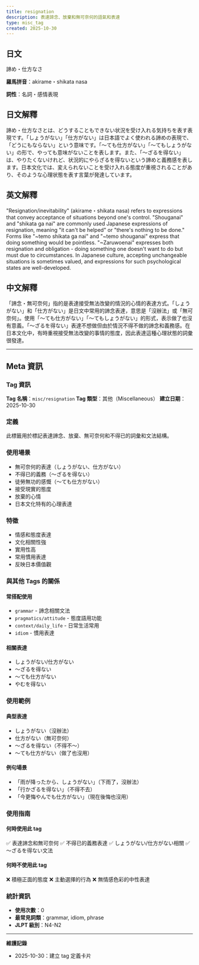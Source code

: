 ```yaml
---
title: resignation
description: 表達諦念、放棄和無可奈何的語氣和表達
type: misc_tag
created: 2025-10-30
---
```


## 日文
諦め・仕方なさ

**羅馬拼音**：akirame・shikata nasa

**詞性**：名詞・感情表現

## 日文解釋
諦め・仕方なさとは、どうすることもできない状況を受け入れる気持ちを表す表現です。「しょうがない」「仕方がない」は日本語でよく使われる諦めの表現で、「どうにもならない」という意味です。「〜ても仕方がない」「〜てもしょうがない」の形で、やっても意味がないことを表します。また、「〜ざるを得ない」は、やりたくないけれど、状況的にやらざるを得ないという諦めと義務感を表します。日本文化では、変えられないことを受け入れる態度が重視されることがあり、そのような心理状態を表す言葉が発達しています。

## 英文解釋
"Resignation/inevitability" (akirame・shikata nasa) refers to expressions that convey acceptance of situations beyond one's control. "Shouganai" and "shikata ga nai" are commonly used Japanese expressions of resignation, meaning "it can't be helped" or "there's nothing to be done." Forms like "~temo shikata ga nai" and "~temo shouganai" express that doing something would be pointless. "~Zaruwoenai" expresses both resignation and obligation - doing something one doesn't want to do but must due to circumstances. In Japanese culture, accepting unchangeable situations is sometimes valued, and expressions for such psychological states are well-developed.

## 中文解釋
「諦念・無可奈何」指的是表達接受無法改變的情況的心情的表達方式。「しょうがない」和「仕方がない」是日文中常用的諦念表達，意思是「沒辦法」或「無可奈何」。使用「〜ても仕方がない」「〜てもしょうがない」的形式，表示做了也沒有意義。「〜ざるを得ない」表達不想做但由於情況不得不做的諦念和義務感。在日本文化中，有時重視接受無法改變的事情的態度，因此表達這種心理狀態的詞彙很發達。

---

## Meta 資訊

### Tag 資訊

**Tag 名稱**：`misc/resignation`
**Tag 類型**：其他（Miscellaneous）
**建立日期**：2025-10-30

### 定義

此標籤用於標記表達諦念、放棄、無可奈何和不得已的詞彙和文法結構。

### 使用場景

- 無可奈何的表達（しょうがない、仕方がない）
- 不得已的義務（〜ざるを得ない）
- 徒勞無功的感慨（〜ても仕方がない）
- 接受現實的態度
- 放棄的心情
- 日本文化特有的心理表達

### 特徵

- 情感和態度表達
- 文化相關性強
- 實用性高
- 常用慣用表達
- 反映日本價值觀

### 與其他 Tags 的關係

#### 常搭配使用
- `grammar` - 諦念相關文法
- `pragmatics/attitude` - 態度語用功能
- `context/daily_life` - 日常生活常用
- `idiom` - 慣用表達

#### 相關表達
- しょうがない/仕方がない
- 〜ざるを得ない
- 〜ても仕方がない
- やむを得ない

### 使用範例

#### 典型表達
- しょうがない（沒辦法）
- 仕方がない（無可奈何）
- 〜ざるを得ない（不得不〜）
- 〜ても仕方がない（做了也沒用）

#### 例句場景
- 「雨が降ったから、しょうがない」（下雨了，沒辦法）
- 「行かざるを得ない」（不得不去）
- 「今更悔やんでも仕方がない」（現在後悔也沒用）

### 使用指南

#### 何時使用此 tag
✅ 表達諦念和無可奈何
✅ 不得已的義務表達
✅ しょうがない/仕方がない相關
✅ 〜ざるを得ない文法

#### 何時不使用此 tag
❌ 積極正面的態度
❌ 主動選擇的行為
❌ 無情感色彩的中性表達

### 統計資訊

- **使用次數**：0
- **最常見詞類**：grammar, idiom, phrase
- **JLPT 級別**：N4-N2

---

**維護記錄**
- 2025-10-30：建立 tag 定義卡片

